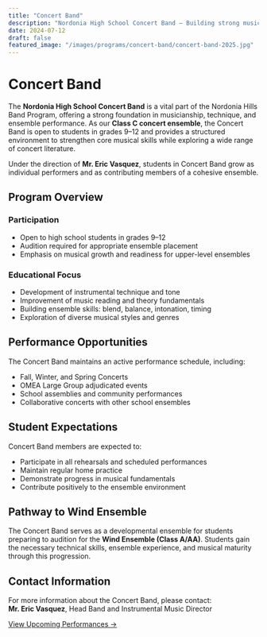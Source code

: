 ```yaml
---
title: "Concert Band"
description: "Nordonia High School Concert Band – Building strong musical foundations through performance and collaboration"
date: 2024-07-12
draft: false
featured_image: "/images/programs/concert-band/concert-band-2025.jpg"
---
```


# Concert Band

The **Nordonia High School Concert Band** is a vital part of the Nordonia Hills Band Program, offering a strong foundation in musicianship, technique, and ensemble performance. As our **Class C concert ensemble**, the Concert Band is open to students in grades 9–12 and provides a structured environment to strengthen core musical skills while exploring a wide range of concert literature.

Under the direction of **Mr. Eric Vasquez**, students in Concert Band grow as individual performers and as contributing members of a cohesive ensemble.

## Program Overview

### Participation
- Open to high school students in grades 9–12  
- Audition required for appropriate ensemble placement  
- Emphasis on musical growth and readiness for upper-level ensembles  

### Educational Focus
- Development of instrumental technique and tone  
- Improvement of music reading and theory fundamentals  
- Building ensemble skills: blend, balance, intonation, timing  
- Exploration of diverse musical styles and genres  

## Performance Opportunities

The Concert Band maintains an active performance schedule, including:
- Fall, Winter, and Spring Concerts  
- OMEA Large Group adjudicated events  
- School assemblies and community performances  
- Collaborative concerts with other school ensembles  

## Student Expectations

Concert Band members are expected to:
- Participate in all rehearsals and scheduled performances  
- Maintain regular home practice  
- Demonstrate progress in musical fundamentals  
- Contribute positively to the ensemble environment  

## Pathway to Wind Ensemble

The Concert Band serves as a developmental ensemble for students preparing to audition for the **Wind Ensemble (Class A/AA)**. Students gain the necessary technical skills, ensemble experience, and musical maturity through this progression.

## Contact Information

For more information about the Concert Band, please contact:  
**Mr. Eric Vasquez**, Head Band and Instrumental Music Director  

[View Upcoming Performances →](/calendar)
